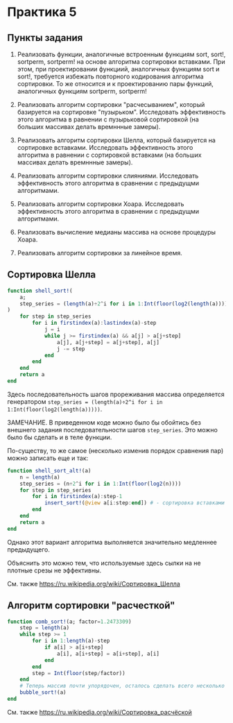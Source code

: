 # Практика 5
## Пункты задания
1. Реализовать функции, аналогичные встроенным функциям sort,
sort!, sortperm, sortperm! на основе алгоритма сортировки вставками. При этом, при проектировании функциий, аналогичных функциям sort и sort!, требуется избежать повторного кодирования алгоритма сортировки. То же относится и к проектированию пары функций, аналогичных функциям sortperm, sortperm!

2. Реализовать алгоритм сортировки "расчесыванием", который базируется на сортировке "пузырьком". Исследовать эффективность этого алгоритма в равнении с пузырьковой сортировкой (на больших массивах делать времннные замеры).

3. Реализовать алгоритм сортировки Шелла, который базируется на сортировке вставками. Исследовать эффективность этого алгоритма в равнении с сортировкой вставками (на больших массивах делать времннные замеры).

4. Реализовать алгоритм сортировки слияниями. Исследовать эффективность этого алгоритма в сравнении с предыдущми алгоритмами.

5. Реализовать алгоритм сортировки Хоара. Исследовать эффективность этого алгоритма в сравнении с предыдущми алгоритмами.

6. Реализовать вычисление медианы массива на основе процедуры Хоара.

7. Реализовать алгоритм сортировки за линейное время.


## Сортировка Шелла

```julia
function shell_sort!(
    a; 
    step_series = (length(a)÷2^i for i in 1:Int(floor(log2(length(a))))) 
)
    for step in step_series
        for i in firstindex(a):lastindex(a)-step
            j = i
            while j >= firstindex(a) && a[j] > a[j+step]
                a[j], a[j+step] = a[j+step], a[j]
                j -= step
            end
        end
    end
    return a
end
```
Здесь последовательность шагов прореживания массива определяется генератором
`step_series = (length(a)÷2^i for i in 1:Int(floor(log2(length(a)))))`.

ЗАМЕЧАНИЕ. В приведенном коде можно было бы обойтись без внешнего задания последовательности шагов `step_series`. Это можно было бы сделать и в теле функции.

По-существу, то же самое (несколько изменив порядок сравнения пар) можно записать еще и так:

```julia
function shell_sort_alt!(a)
    n = length(a)
    step_series = (n÷2^i for i in 1:Int(floor(log2(n)))) 
    for step in step_series
        for i in firstindex(a):step-1
            insert_sort!(@view a[i:step:end]) # - сортировка вставками выделенного (прореженного) подмассива
        end
    end
    return a
end
```
Однако этот вариант алгоритма выполняется значительно медленнее предыдущего.

Объяснить это можно тем, что используемые здесь сылки на не плотные срезы не эффективны.

См. также https://ru.wikipedia.org/wiki/Сортировка_Шелла


## Алгоритм сортировки "расчесткой"

```julia  
function comb_sort!(a; factor=1.2473309)
    step = length(a)
    while step >= 1
        for i in 1:length(a)-step
            if a[i] > a[i+step]
                a[i], a[i+step] = a[i+step], a[i]
            end
        end
        step = Int(floor(step/factor))
    end
    # Теперь массив почти упорядочен, осталось сделать всего несколько итераций внешнего цикла в bubble_sort!(a)
    bubble_sort!(a)
end
```

См. также https://ru.wikipedia.org/wiki/Сортировка_расчёской